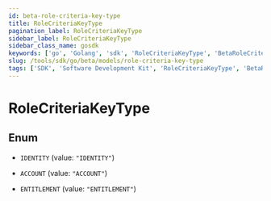 ```yaml
---
id: beta-role-criteria-key-type
title: RoleCriteriaKeyType
pagination_label: RoleCriteriaKeyType
sidebar_label: RoleCriteriaKeyType
sidebar_class_name: gosdk
keywords: ['go', 'Golang', 'sdk', 'RoleCriteriaKeyType', 'BetaRoleCriteriaKeyType'] 
slug: /tools/sdk/go/beta/models/role-criteria-key-type
tags: ['SDK', 'Software Development Kit', 'RoleCriteriaKeyType', 'BetaRoleCriteriaKeyType']
---
```


# RoleCriteriaKeyType

## Enum


* `IDENTITY` (value: `"IDENTITY"`)

* `ACCOUNT` (value: `"ACCOUNT"`)

* `ENTITLEMENT` (value: `"ENTITLEMENT"`)


